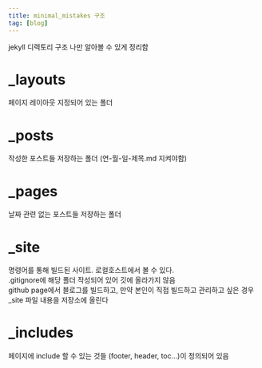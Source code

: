 ```yaml
---
title: minimal_mistakes 구조
tag: [blog]
---
```



jekyll 디렉토리 구조
나만 알아볼 수 있게 정리함


# _layouts
페이지 레이아웃 지정되어 있는 폴더


# _posts
작성한 포스트들 저장하는 폴더 (연-월-일-제목.md 지켜야함)

# _pages
날짜 관련 없는 포스트들 저장하는 폴더

# _site
명령어를 통해 빌드된 사이트. 로컬호스트에서 볼 수 있다.  
.gitignore에 해당 폴더 작성되어 있어 깃에 올라가지 않음  
github page에서 블로그를 빌드하고, 만약 본인이 직접 빌드하고 관리하고 싶은 경우 _site 파일 내용을 저장소에 올린다

# _includes
페이지에 include 할 수 있는 것들 (footer, header, toc...)이 정의되어 있음
